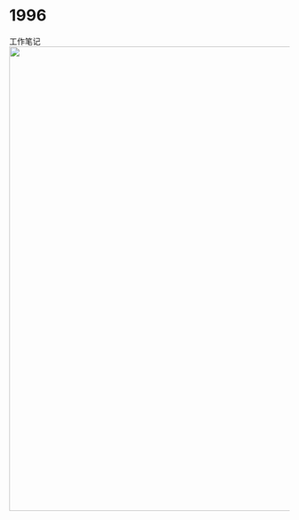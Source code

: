 # 1996
工作笔记
<a href="https://asciinema.org/a/14"><img src="https://asciinema.org/a/14.png" width="836"/></a>
